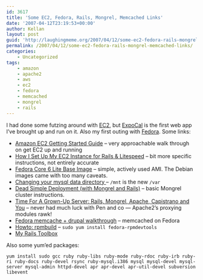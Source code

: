 ```yaml
---
id: 3617
title: 'Some EC2, Fedora, Rails, Mongrel, Memcached Links'
date: '2007-04-12T23:19:53+00:00'
author: Kellan
layout: post
guid: 'http://laughingmeme.org/2007/04/12/some-ec2-fedora-rails-mongrel-memcached-links/'
permalink: /2007/04/12/some-ec2-fedora-rails-mongrel-memcached-links/
categories:
    - Uncategorized
tags:
    - amazon
    - apache2
    - aws
    - ec2
    - fedora
    - memcached
    - mongrel
    - rails
---
```


I had done some futzing around with [EC2](http://aws.amazon.com/ec2), but [ExpoCal](http://cal.web2expo.com) is the first web app I’ve brought up and run on it. Also my first outing with [Fedora](http://fedoraproject.org/). Some links:

- [Amazon EC2 Getting Started Guide](http://docs.amazonwebservices.com/AmazonEC2/gsg/2007-01-03/) – very approachable walk through on get EC2 up and running
- [How I Set Up My EC2 Instance for Rails &amp; Litespeed](http://niblets.wordpress.com/2007/02/16/how-i-set-up-my-ec2-instance-for-rails-litespeed/) – bit more specific instructions, not entirely accurate
- [Fedora Core 6 Lite Base Image](http://developer.amazonwebservices.com/connect/entry.jspa?externalID=554&amp;categoryID=101) – simple, actively used AMI. The Debian images came with too many caveats.
- [Changing your mysql data directory ](http://niblets.wordpress.com/2007/03/23/changing-your-mysql-data-directory/) – `/mnt` is the new `/var`
- [Dead Simple Deployment (with Mongrel and Rails)](http://brainspl.at/articles/2006/04/26/dead-simple-deployment) – basic Mongrel cluster instructions.
- [Time For A Grown-Up Server: Rails, Mongrel, Apache, Capistrano and You](http://blog.codahale.com/2006/06/19/time-for-a-grown-up-server-rails-mongrel-apache-capistrano-and-you/) – never had much luck with Pen and co — Apache2’s proxying modules rawk!
- [Fedora memcache + drupal walkthrough](http://drupal.org/files/issues/memcache.txt) – memcached on Fedora
- [Howto: rpmbuild](http://fedoranews.org/tchung/rpmbuild/) – `sudo yum install fedora-rpmdevtools`
- [My Rails Toolbox](http://errtheblog.com/post/35)

Also some yum’ed packages:

`yum install sudo gcc ruby ruby-libs ruby-mode ruby-rdoc ruby-irb ruby-ri ruby-docs ruby-devel rsync ruby-mysql.i386 mysql mysql-devel mysql-server mysql-admin httpd-devel apr apr-devel apr-util-devel subversion libevent`